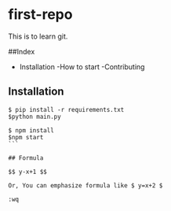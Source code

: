 # first-repo

This is to learn git.

##Index

- Installation
-How to start
-Contributing

## Installation

```shell
$ pip install -r requirements.txt
$python main.py
```

````shell
$ npm install
$npm start
```

## Formula

$$ y-x+1 $$

Or, You can emphasize formula like $ y=x+2 $

:wq



